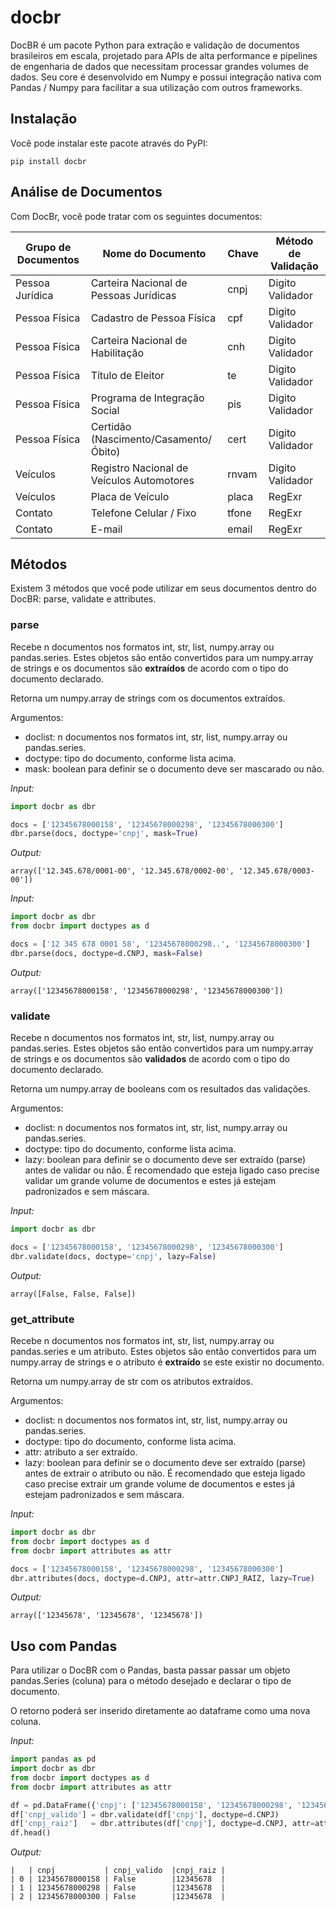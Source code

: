 # docbr

DocBR é um pacote Python para extração e validação de documentos brasileiros em escala, projetado para APIs de alta performance e pipelines de engenharia de dados que necessitam processar grandes volumes de dados. Seu core é desenvolvido em Numpy e possui integração nativa com Pandas / Numpy para facilitar a sua utilização com outros frameworks.

## Instalação

Você pode instalar este pacote através do PyPI:

```
pip install docbr
```

## Análise de Documentos

Com DocBr, você pode tratar com os seguintes documentos:

| Grupo de Documentos | Nome do Documento                         | Chave   | Método de Validação |
|---------------------|-------------------------------------------|---------|---------------------|
| Pessoa Jurídica     | Carteira Nacional de Pessoas Jurídicas    | cnpj    | Digito Validador    |
| Pessoa Física       | Cadastro de Pessoa Física                 | cpf     | Digito Validador    |
| Pessoa Física       | Carteira Nacional de Habilitação          | cnh     | Digito Validador    |
| Pessoa Física       | Título de Eleitor                         | te      | Digito Validador    |
| Pessoa Física       | Programa de Integração Social             | pis     | Digito Validador    |
| Pessoa Física       | Certidão (Nascimento/Casamento/Óbito)     | cert    | Digito Validador    |
| Veículos            | Registro Nacional de Veículos Automotores | rnvam   | Digito Validador    |
| Veículos            | Placa de Veículo                          | placa   | RegExr              |
| Contato             | Telefone Celular / Fixo                   | tfone   | RegExr              |
| Contato             | E-mail                                    | email   | RegExr              |

## Métodos
Existem 3 métodos que você pode utilizar em seus documentos dentro do DocBR: parse, validate e attributes.

### parse

Recebe n documentos nos formatos int, str, list, numpy.array ou pandas.series. Estes objetos são então convertidos para um numpy.array de strings e os documentos são **extraídos** de acordo com o tipo do documento declarado.

Retorna um numpy.array de strings com os documentos extraídos.

Argumentos:
 - doclist: n documentos nos formatos int, str, list, numpy.array ou pandas.series.
 - doctype: tipo do documento, conforme lista acima.
 - mask: boolean para definir se o documento deve ser mascarado ou não.

*Input:*
```python
import docbr as dbr

docs = ['12345678000158', '12345678000298', '12345678000300']
dbr.parse(docs, doctype='cnpj', mask=True)
```
*Output:*
```text
array(['12.345.678/0001-00', '12.345.678/0002-00', '12.345.678/0003-00'])
```

*Input:*
```python
import docbr as dbr
from docbr import doctypes as d

docs = ['12 345 678 0001 58', '12345678000298..', '12345678000300']
dbr.parse(docs, doctype=d.CNPJ, mask=False)
```

*Output:*
```text
array(['12345678000158', '12345678000298', '12345678000300'])
```

### validate

Recebe n documentos nos formatos int, str, list, numpy.array ou pandas.series. Estes objetos são então convertidos para um numpy.array de strings e os documentos são **validados** de acordo com o tipo do documento declarado.

Retorna um numpy.array de booleans com os resultados das validações.

Argumentos:
 - doclist: n documentos nos formatos int, str, list, numpy.array ou pandas.series.
 - doctype: tipo do documento, conforme lista acima.
 - lazy: boolean para definir se o documento deve ser extraído (parse) antes de validar ou não. É recomendado que esteja ligado caso precise validar um grande volume de documentos e estes já estejam padronizados e sem máscara.

*Input:*
```python
import docbr as dbr

docs = ['12345678000158', '12345678000298', '12345678000300']
dbr.validate(docs, doctype='cnpj', lazy=False)
```
*Output:*
```text
array([False, False, False])
```

### get_attribute

Recebe n documentos nos formatos int, str, list, numpy.array ou pandas.series e um atributo. Estes objetos são então convertidos para um numpy.array de strings e o atributo é **extraído** se este existir no documento.

Retorna um numpy.array de str com os atributos extraídos.

Argumentos:
 - doclist: n documentos nos formatos int, str, list, numpy.array ou pandas.series.
 - doctype: tipo do documento, conforme lista acima.
 - attr: atributo a ser extraído.
 - lazy: boolean para definir se o documento deve ser extraído (parse) antes de extrair o atributo ou não. É recomendado que esteja ligado caso precise extrair um grande volume de documentos e estes já estejam padronizados e sem máscara.


*Input:*
```python
import docbr as dbr
from docbr import doctypes as d
from docbr import attributes as attr

docs = ['12345678000158', '12345678000298', '12345678000300']
dbr.attributes(docs, doctype=d.CNPJ, attr=attr.CNPJ_RAIZ, lazy=True)
```

*Output:*
```text
array(['12345678', '12345678', '12345678'])
```

## Uso com Pandas

Para utilizar o DocBR com o Pandas, basta passar passar um objeto pandas.Series (coluna) para o método desejado e declarar o tipo de documento.

O retorno poderá ser inserido diretamente ao dataframe como uma nova coluna.

*Input:*
```python
import pandas as pd
import docbr as dbr
from docbr import doctypes as d
from docbr import attributes as attr

df = pd.DataFrame({'cnpj': ['12345678000158', '12345678000298', '12345678000300']})
df['cnpj_valido'] = dbr.validate(df['cnpj'], doctype=d.CNPJ)
df['cnpj_raiz']   = dbr.attributes(df['cnpj'], doctype=d.CNPJ, attr=attr.CNPJ_RAIZ)
df.head()
```

*Output:*
```text
|   | cnpj           | cnpj_valido  |cnpj_raiz |
| 0 | 12345678000158 | False        |12345678  |
| 1 | 12345678000298 | False        |12345678  |
| 2 | 12345678000300 | False        |12345678  |
```